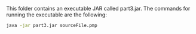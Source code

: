 This folder contains an executable JAR called part3.jar.
The commands for running the executable are the following:

```bash
java -jar part3.jar sourceFile.pmp
```